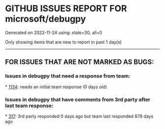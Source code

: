 
# GITHUB ISSUES REPORT FOR microsoft/debugpy


Generated on 2022-11-24 using: stale=30, all=0


Only showing items that are new to report in past 1 day(s)


---

## FOR ISSUES THAT ARE NOT MARKED AS BUGS:


### Issues in debugpy that need a response from team:


\* [1134](https://github.com/microsoft/debugpy/issues/1134 "async code debugging"): needs an initial team response (0 days old)

### Issues in debugpy that have comments from 3rd party after last team response:


\* [317](https://github.com/microsoft/debugpy/issues/317 "Make variable order for dict keys configurable"): 3rd party responded 0 days ago but team last responded 878 days ago
